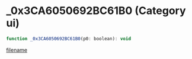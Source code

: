 # _0x3CA6050692BC61B0 (Category ui)

```js
function _0x3CA6050692BC61B0(p0: boolean): void
```

[filename](_0x3CA6050692BC61B0_m.md ':include')